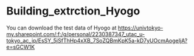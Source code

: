 # Building_extrction_Hyogo
You can download the test data of Hyogo at https://univtokyo-my.sharepoint.com/:f:/g/personal/2230387347_utac_u-tokyo_ac_jp/EsSY_5jSfThHp4xXB_7SoZQBmKpK5a-kD7yUOcmAogeIjA?e=sGCW1K
